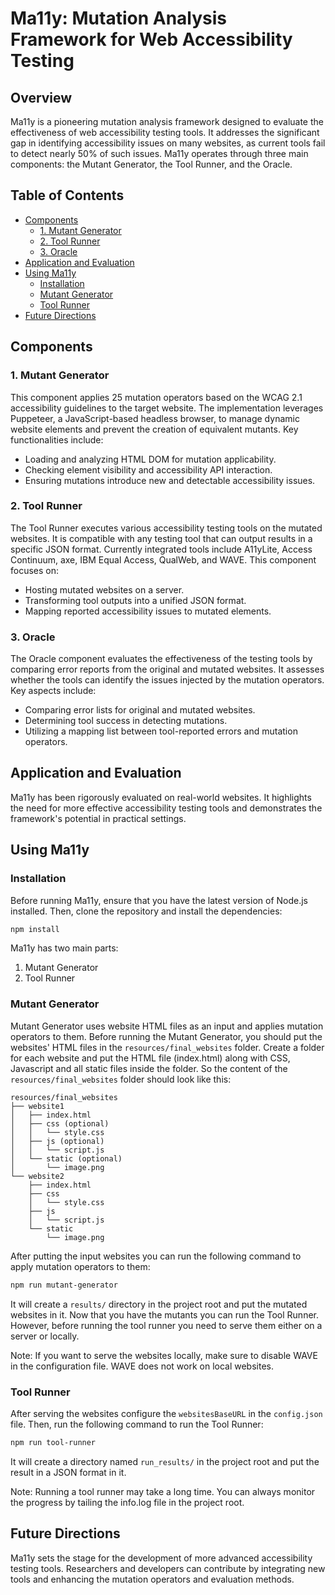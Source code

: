 # Ma11y: Mutation Analysis Framework for Web Accessibility Testing

## Overview

Ma11y is a pioneering mutation analysis framework designed to evaluate the effectiveness of web accessibility testing tools. It addresses the significant gap in identifying accessibility issues on many websites, as current tools fail to detect nearly 50% of such issues. Ma11y operates through three main components: the Mutant Generator, the Tool Runner, and the Oracle.

## Table of Contents

   * [Components](#components)
      * [1. Mutant Generator](#1-mutant-generator)
      * [2. Tool Runner](#2-tool-runner)
      * [3. Oracle](#3-oracle)
   * [Application and Evaluation](#application-and-evaluation)
   * [Using Ma11y](#using-ma11y)
      * [Installation](#installation)
      * [Mutant Generator](#mutant-generator)
      * [Tool Runner](#tool-runner)
   * [Future Directions](#future-directions)

## Components

### 1. Mutant Generator

This component applies 25 mutation operators based on the WCAG 2.1 accessibility guidelines to the target website. The implementation leverages Puppeteer, a JavaScript-based headless browser, to manage dynamic website elements and prevent the creation of equivalent mutants. Key functionalities include:

- Loading and analyzing HTML DOM for mutation applicability.
- Checking element visibility and accessibility API interaction.
- Ensuring mutations introduce new and detectable accessibility issues.

### 2. Tool Runner

The Tool Runner executes various accessibility testing tools on the mutated websites. It is compatible with any testing tool that can output results in a specific JSON format. Currently integrated tools include A11yLite, Access Continuum, axe, IBM Equal Access, QualWeb, and WAVE. This component focuses on:

- Hosting mutated websites on a server.
- Transforming tool outputs into a unified JSON format.
- Mapping reported accessibility issues to mutated elements.

### 3. Oracle

The Oracle component evaluates the effectiveness of the testing tools by comparing error reports from the original and mutated websites. It assesses whether the tools can identify the issues injected by the mutation operators. Key aspects include:

- Comparing error lists for original and mutated websites.
- Determining tool success in detecting mutations.
- Utilizing a mapping list between tool-reported errors and mutation operators.

## Application and Evaluation

Ma11y has been rigorously evaluated on real-world websites. It highlights the need for more effective accessibility testing tools and demonstrates the framework's potential in practical settings.

## Using Ma11y

### Installation

Before running Ma11y, ensure that you have the latest version of Node.js installed. Then, clone the repository and install the dependencies:

```bash
npm install
```

Ma11y has two main parts:
1. Mutant Generator
2. Tool Runner

### Mutant Generator

Mutant Generator uses website HTML files as an input and applies mutation operators to them. Before running the Mutant Generator, you should put the websites' HTML files in the `resources/final_websites` folder. Create a folder for each website and put the HTML file (index.html) along with CSS, Javascript and all static files inside the folder.
So the content of the `resources/final_websites` folder should look like this:
    
    resources/final_websites
    ├── website1
    │   ├── index.html
    │   ├── css (optional)
    │   │   └── style.css
    │   ├── js (optional)
    │   │   └── script.js
    │   └── static (optional)
    │       └── image.png
    └── website2
        ├── index.html
        ├── css
        │   └── style.css
        ├── js
        │   └── script.js
        └── static
            └── image.png

After putting the input websites you can run the following command to apply mutation operators to them:

```bash
npm run mutant-generator
```
It will create a `results/` directory in the project root and put the mutated websites in it.
Now that you have the mutants you can run the Tool Runner. However, before running the tool runner you need to serve them either on a server or locally.

Note: If you want to serve the websites locally, make sure to disable WAVE in the configuration file. WAVE does not work on local websites.

### Tool Runner

After serving the websites configure the `websitesBaseURL` in the `config.json` file. Then, run the following command to run the Tool Runner:

```bash
npm run tool-runner
```

It will create a directory named `run_results/` in the project root and put the result in a JSON format in it.

Note: Running a tool runner may take a long time. You can always monitor the progress by tailing the info.log file in the project root.

## Future Directions

Ma11y sets the stage for the development of more advanced accessibility testing tools. Researchers and developers can contribute by integrating new tools and enhancing the mutation operators and evaluation methods.
